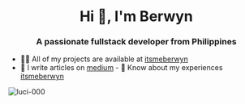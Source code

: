 <h1 align="center">Hi 👋, I'm Berwyn</h1>
<h3 align="center">A passionate fullstack developer from Philippines</h3>

- 👨‍💻 All of my projects are available at
[itsmeberwyn](itsmeberwyn) 
- 📝 I write articles on [medium](medium) - 📄 Know
about my experiences [itsmeberwyn](itsmeberwyn)

<p>
  <img
    align="center"
    src="https://github-readme-stats.vercel.app/api/top-langs?username=luci-000&show_icons=true&locale=en&layout=compact"
    alt="luci-000"
  />
</p>



